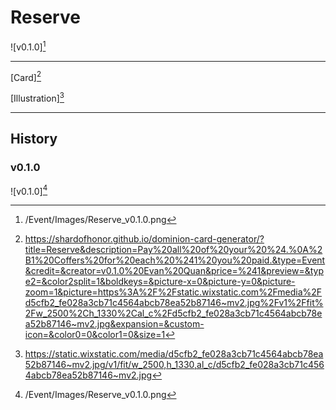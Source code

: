 # Reserve

![v0.1.0][^v0.1.0]

---

[Card][^Card]

[Illustration][^Illustration]

---

## History

### v0.1.0

![v0.1.0][^v0.1.0]

[^v0.1.0]: /Event/Images/Reserve_v0.1.0.png
[^Card]: https://shardofhonor.github.io/dominion-card-generator/?title=Reserve&description=Pay%20all%20of%20your%20%24.%0A%2B1%20Coffers%20for%20each%20%241%20you%20paid.&type=Event&credit=&creator=v0.1.0%20Evan%20Quan&price=%241&preview=&type2=&color2split=1&boldkeys=&picture-x=0&picture-y=0&picture-zoom=1&picture=https%3A%2F%2Fstatic.wixstatic.com%2Fmedia%2Fd5cfb2_fe028a3cb71c4564abcb78ea52b87146~mv2.jpg%2Fv1%2Ffit%2Fw_2500%2Ch_1330%2Cal_c%2Fd5cfb2_fe028a3cb71c4564abcb78ea52b87146~mv2.jpg&expansion=&custom-icon=&color0=0&color1=0&size=1
[^Illustration]: https://static.wixstatic.com/media/d5cfb2_fe028a3cb71c4564abcb78ea52b87146~mv2.jpg/v1/fit/w_2500,h_1330,al_c/d5cfb2_fe028a3cb71c4564abcb78ea52b87146~mv2.jpg
